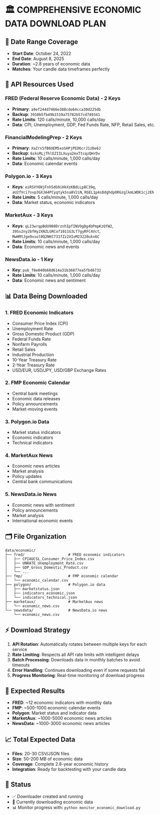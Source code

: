 # 🏛️ COMPREHENSIVE ECONOMIC DATA DOWNLOAD PLAN

## 📅 **Date Range Coverage**
- **Start Date**: October 24, 2022
- **End Date**: August 8, 2025
- **Duration**: ~2.8 years of economic data
- **Matches**: Your candle data timeframes perfectly

## 🔑 **API Resources Used**

### **FRED (Federal Reserve Economic Data) - 2 Keys**
- **Primary**: `a9ef244d7466e388cde64cca30d225db`
- **Backup**: `3910b5fb49b1519a75782b57cd749341`
- **Rate Limits**: 120 calls/minute, 10,000 calls/day
- **Data**: CPI, Unemployment, GDP, Fed Funds Rate, NFP, Retail Sales, etc.

### **FinancialModelingPrep - 2 Keys**
- **Primary**: `XaZrx5fB6UEM5xoSHPjPEO6crJ1zDe6J`
- **Backup**: `6sksRLjThlEZIILXuya2mxTtcqzQHrDv`
- **Rate Limits**: 10 calls/minute, 1,000 calls/day
- **Data**: Economic calendar events

### **Polygon.io - 3 Keys**
- **Keys**: `eiRSVY6NjFnh5dG9iHkXzKBdLLp8C39q`, `aU2fVci7svp3GXJA4PCyqtykSsa8V2iN`, `RGEL1p4sDdghdpORGzglkmLWDK1cj2Eh`
- **Rate Limits**: 5 calls/minute, 1,000 calls/day
- **Data**: Market status, economic indicators

### **MarketAux - 3 Keys**
- **Keys**: `qL23wrqpBdU908DrznhIpfINVOgDg4bPmpKzQfW2`, `39Ss2ny2bfHy2XNZLGRCof1011G3LT7gyRFC4Vct`, `MwHMtJge9xsol0Q2NKC731fZz2XIoM23220ukx6C`
- **Rate Limits**: 10 calls/minute, 1,000 calls/day
- **Data**: Economic news and events

### **NewsData.io - 1 Key**
- **Key**: `pub_f8e040b68d614a31b36877ea5fbd6732`
- **Rate Limits**: 10 calls/minute, 1,000 calls/day
- **Data**: Economic news and sentiment

## 📊 **Data Being Downloaded**

### **1. FRED Economic Indicators**
- Consumer Price Index (CPI)
- Unemployment Rate
- Gross Domestic Product (GDP)
- Federal Funds Rate
- Nonfarm Payrolls
- Retail Sales
- Industrial Production
- 10-Year Treasury Rate
- 2-Year Treasury Rate
- USD/EUR, USD/JPY, USD/GBP Exchange Rates

### **2. FMP Economic Calendar**
- Central bank meetings
- Economic data releases
- Policy announcements
- Market-moving events

### **3. Polygon.io Data**
- Market status indicators
- Economic indicators
- Technical indicators

### **4. MarketAux News**
- Economic news articles
- Market analysis
- Policy updates
- Central bank communications

### **5. NewsData.io News**
- Economic news with sentiment
- Policy announcements
- Market analysis
- International economic events

## 🗂️ **File Organization**
```
data/economic/
├── fred/                    # FRED economic indicators
│   ├── CPIAUCSL_Consumer_Price_Index.csv
│   ├── UNRATE_Unemployment_Rate.csv
│   ├── GDP_Gross_Domestic_Product.csv
│   └── ...
├── fmp/                     # FMP economic calendar
│   └── economic_calendar.csv
├── polygon/                 # Polygon.io data
│   ├── marketstatus.json
│   ├── indicators_economic.json
│   └── indicators_technical.json
├── marketaux/               # MarketAux news
│   └── economic_news.csv
└── newsdata/                # NewsData.io news
    └── economic_news.csv
```

## ⚡ **Download Strategy**
1. **API Rotation**: Automatically rotates between multiple keys for each service
2. **Rate Limiting**: Respects all API rate limits with intelligent delays
3. **Batch Processing**: Downloads data in monthly batches to avoid timeouts
4. **Error Handling**: Continues downloading even if some requests fail
5. **Progress Monitoring**: Real-time monitoring of download progress

## 🎯 **Expected Results**
- **FRED**: ~12 economic indicators with monthly data
- **FMP**: ~500-1000 economic calendar events
- **Polygon**: Market status and indicator data
- **MarketAux**: ~1000-5000 economic news articles
- **NewsData**: ~1000-3000 economic news articles

## 📈 **Total Expected Data**
- **Files**: 20-30 CSV/JSON files
- **Size**: 50-200 MB of economic data
- **Coverage**: Complete 2.8-year economic history
- **Integration**: Ready for backtesting with your candle data

## 🚀 **Status**
- ✅ Downloader created and running
- 🔄 Currently downloading economic data
- 📊 Monitor progress with: `python monitor_economic_download.py`

